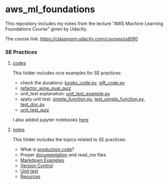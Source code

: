 # aws_ml_foundations

This repository includes my notes from the lecture "AWS Machine Learning Foundations Course" given by Udacity.

The course link: https://classroom.udacity.com/courses/ud090


### SE Practices

1. [codes]()

    This folder includes nice examples for SE practices: 
        
    - check the durations: [books_code.py](), [gift_code.py]()
    - [refactor_wine_qual_quiz]()   
    - unit_test explanation: [unit_test_example.py]()
    - apply unit test: [simple_function.py](), [test_simple_function.py](), [test_doc.py]()  
    - [unit_test_quiz]()
    
    I also added jupyter notebooks [here]()

2. [notes]()
    
    This folder includes the topics related to SE practices:
    
    - What is [production code]()?
    - Proper [documentation]() and read_me files
    - [Markdown Examples]()
    - [Version Control]()
    - [Unit test]()
    - [Reources]()


    
